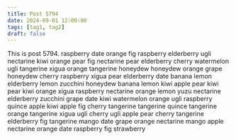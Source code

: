 ```yaml
---
title: Post 5794
date: 2024-09-01 12:00:00
tags: [tag1, tag2]
draft: false
---
```

This is post 5794.
raspberry
date
orange
fig
raspberry
elderberry
ugli
nectarine
kiwi
orange
pear
fig
nectarine
pear
elderberry
cherry
watermelon
ugli
tangerine
xigua
orange
tangerine
honeydew
honeydew
orange
grape
honeydew
cherry
raspberry
xigua
pear
elderberry
date
banana
lemon
elderberry
lemon
zucchini
honeydew
banana
lemon
kiwi
apple
pear
kiwi
pear
kiwi
orange
xigua
raspberry
nectarine
orange
lemon
yuzu
nectarine
elderberry
zucchini
grape
date
kiwi
watermelon
orange
ugli
raspberry
quince
apple
kiwi
apple
fig
cherry
tangerine
tangerine
quince
tangerine
orange
tangerine
xigua
ugli
cherry
ugli
apple
pear
cherry
tangerine
elderberry
fig
tangerine
mango
date
grape
orange
nectarine
mango
apple
nectarine
orange
date
raspberry
fig
strawberry
